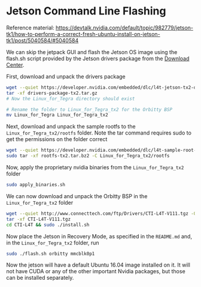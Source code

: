 # Jetson Command Line Flashing

Reference material: https://devtalk.nvidia.com/default/topic/982779/jetson-tk1/how-to-perform-a-correct-fresh-ubuntu-install-on-jetson-tk1/post/5040584/#5040584

We can skip the jetpack GUI and flash the Jetson OS image using the flash.sh script provided by the Jetson drivers package from the [Download Center](https://developer.nvidia.com/embedded/downloads).



First, download and unpack the drivers package


```sh
wget --quiet https://developer.nvidia.com/embedded/dlc/l4t-jetson-tx2-driver-package-28-1 -O drivers-package-tx2.tar.gz
tar -xf drivers-package-tx2.tar.gz
# Now the Linux_for_Tegra directory should exist

# Rename the folder to Linux_for_Tegra_tx2 for the Orbitty BSP
mv Linux_for_Tegra Linux_for_Tegra_tx2
```

Next, download and unpack the sample rootfs to the `Linux_for_Tegra_tx2/rootfs` folder. Note the tar command requires sudo to get the permissions on the folder correct
```sh
wget --quiet https://developer.nvidia.com/embedded/dlc/l4t-sample-root-filesystem-28-1 -O rootfs-tx2.tar.bz2
sudo tar -xf rootfs-tx2.tar.bz2 -C Linux_for_Tegra_tx2/rootfs
```

Now, apply the proprietary nvidia binaries from the `Linux_for_Tegra_tx2` folder
```sh
sudo apply_binaries.sh
```

We can now download and unpack the Orbitty BSP in the `Linux_for_Tegra_tx2` folder
```sh
wget --quiet http://www.connecttech.com/ftp/Drivers/CTI-L4T-V111.tgz -O CTI-L4T-V111.tgz
tar -xf CTI-L4T-V111.tgz
cd CTI-L4T && sudo ./install.sh
```

Now place the Jetson in Recovery Mode, as specified in the `README.md` and, in the `Linux_for_Tegra_tx2` folder, run
```sh
sudo ./flash.sh orbitty mmcblk0p1
```

Now the jetson will have a default Ubuntu 16.04 image installed on it. It will not have CUDA or any of the other important Nvidia packages, but those can be installed separately.
